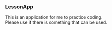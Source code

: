 ### LessonApp
This is an application for me to practice coding.  
Please use if there is something that can be used.  

